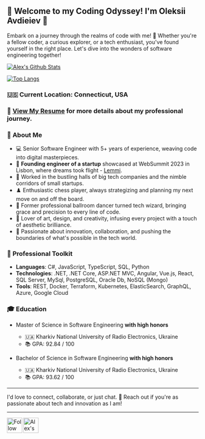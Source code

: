 ## 🚀 **Welcome to my Coding Odyssey! I'm Oleksii Avdieiev** 👋

Embark on a journey through the realms of code with me! 🌌 Whether you're a fellow coder, a curious explorer, or a tech enthusiast, you've found yourself in the right place. Let's dive into the wonders of software engineering together!

[![Alex's Github Stats](https://github-readme-stats-git-master-avdeev99s-projects.vercel.app/api?username=avdeev99&include_all_commits=true&count_private=true&show_icons=true&theme=default)](https://github.com/anuraghazra/github-readme-stats)

[![Top Langs](https://github-readme-stats-git-master-avdeev99s-projects.vercel.app/api/top-langs/?username=avdeev99&layout=compact&theme=default&langs_count=10&hide=ASP,CSS)](https://github.com/anuraghazra/github-readme-stats)

### 🇺🇸 **Current Location: Connecticut, USA**

### 📄 [**View My Resume**](https://drive.google.com/file/d/1aiAeVk--8qGPQe9ByI3sDTwnHBCA6BZK/view?usp=sharing) for more details about my professional journey.

### :bust_in_silhouette: **About Me**

- 💻 Senior Software Engineer with 5+ years of experience, weaving code into digital masterpieces.
- 🚀 **Founding engineer of a startup** showcased at WebSummit 2023 in Lisbon, where dreams took flight - <a href="https://lemmi.io/">Lemmi</a>.
- 🏢 Worked in the bustling halls of big tech companies and the nimble corridors of small startups.
- ♟️ Enthusiastic chess player, always strategizing and planning my next move on and off the board.
- 💃 Former professional ballroom dancer turned tech wizard, bringing grace and precision to every line of code.
- 🎨 Lover of art, design, and creativity, infusing every project with a touch of aesthetic brilliance.
- 🌟 Passionate about innovation, collaboration, and pushing the boundaries of what's possible in the tech world.

### 🧰 **Professional Toolkit**

- **Languages**: C#, JavaScript, TypeScript, SQL, Python
- **Technologies**: .NET, .NET Core, ASP.NET MVC, Angular, Vue.js, React, SQL Server, MySql, PostgreSQL, Oracle Db, NoSQL (Mongo)
- **Tools**: REST, Docker, Terraform, Kubernetes, ElasticSearch, GraphQL, Azure, Google Cloud

### :mortar_board: **Education**

- Master of Science in Software Engineering **with high honors**
  - 🇺🇦 Kharkiv National University of Radio Electronics, Ukraine
  - 📚 GPA: 92.84 / 100

- Bachelor of Science in Software Engineering **with high honors**
  - 🇺🇦 Kharkiv National University of Radio Electronics, Ukraine
  - 📚 GPA: 93.62 / 100

---

I'd love to connect, collaborate, or just chat. 💌 Reach out if you're as passionate about tech and innovation as I am!

---
<a href="https://www.linkedin.com/in/oleksii-avdieiev/">
  <img align="left" width="40em" src="https://img.icons8.com/?size=100&id=xuvGCOXi8Wyg&format=png&color=000000" alt="Follow Alex on LinkedIn" title="Follow Alex on LinkedIn" />
</a>
<a href="mailto:avdieiev.oleksii@gmail.com">
  <img align="left" width="40em" src="https://img.icons8.com/?size=100&id=P7UIlhbpWzZm&format=png&color=000000" alt="Alex's email" title="Alex's email" />
</a>
  
<!--
**Avdeev99/Avdeev99** is a ✨ _special_ ✨ repository because its `README.md` (this file) appears on your GitHub profile.

Here are some ideas to get you started:

- 🔭 I’m currently working on ...
- 🌱 I’m currently learning ...
- 👯 I’m looking to collaborate on ...
- 🤔 I’m looking for help with ...
- 💬 Ask me about ...
- 📫 How to reach me: ...
- 😄 Pronouns: ...
- ⚡ Fun fact: ...
-->
